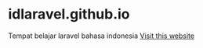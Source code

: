 # idlaravel.github.io
Tempat belajar laravel bahasa indonesia
<a href="https://idlaravel.github.io">Visit this website</a>
